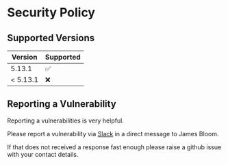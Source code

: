 # Security Policy

## Supported Versions

| Version  | Supported          |
| -------  | ------------------ |
| 5.13.1   | :white_check_mark: |
| < 5.13.1 | :x:                |

## Reporting a Vulnerability

Reporting a vulnerabilities is very helpful.

Please report a vulnerability via <a href="https://join-mock-server-slack.herokuapp.com" target="_blank">Slack</a> in a direct message to James Bloom.

If that does not received a response fast enough please raise a github issue with your contact details.

